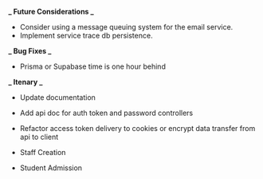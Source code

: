 **_ Future Considerations _**

- Consider using a message queuing system for the email service.
- Implement service trace db persistence.

**_ Bug Fixes _**

- Prisma or Supabase time is one hour behind

**_ Itenary _**

- Update documentation
- Add api doc for auth token and password controllers

- Refactor access token delivery to cookies or encrypt data transfer from api to client

- Staff Creation
- Student Admission
<!-- - Course Upload and Delivery -->
